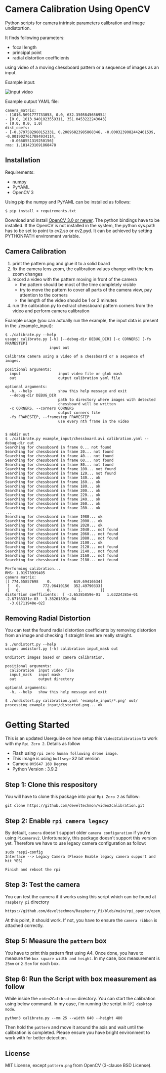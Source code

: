 Camera Calibration Using OpenCV
===============================

Python scripts for camera intrinsic parameters calibration and image undistortion.

It finds following parameters:

  * focal length
  * principal point
  * radial distortion coefficients
  
using video of a moving chessboard pattern or a sequence of images as an input.

Example input: 

![input video](doc/input_video.jpg "Screenshot of an input video.")

Example output YAML file:

~~~
camera_matrix:
- [1016.5691777733053, 0.0, 632.3505845656954]
- [0.0, 1013.9401023559311, 351.0453222243043]
- [0.0, 0.0, 1.0]
dist_coefs:
- [-0.3797582960152331, 0.20896823985868346, -0.0003239082442461539, -0.0019027617884934114,
  -0.0668551319250156]
rms: 1.1814231691868478
~~~

Installation
------------

Requirements:

  * numpy
  * PyYAML
  * OpenCV 3

Using pip the numpy and PyYAML can be installed as follows:
~~~
$ pip install < requirements.txt
~~~

Download and install [OpenCV 3.0 or newer](http://opencv.org/downloads.html). The python bindings have to be installed. If the OpenCV is not installed in the system, the python sys.path has to be set to point to cv2.so or cv2.pyd. It can be achieved by setting PYTHONPATH environment variable.

Camera Calibration
------------------

 1. print the pattern.png and glue it to a solid board
 3. fix the camera lens zoom, the calibration values change with the lens zoom changes
 2. record a video with the pattern moving in front of the camera
    * the pattern should be most of the time completely visible
    * try to move the pattern to cover all parts of the camera view, pay attention to the corners
    * the length of the video should be 1 or 2 minutes
 3. run the calibration.py to extract chessboard pattern corners from the video and perform camera calibration
 
Example usage (you can actually run the example, the input data is present in the ./example_input):

~~~
$ ./calibrate.py --help
usage: calibrate.py [-h] [--debug-dir DEBUG_DIR] [-c CORNERS] [-fs FRAMESTEP]
                    input out

Calibrate camera using a video of a chessboard or a sequence of images.

positional arguments:
  input                 input video file or glob mask
  out                   output calibration yaml file

optional arguments:
  -h, --help            show this help message and exit
  --debug-dir DEBUG_DIR
                        path to directory where images with detected
                        chessboard will be written
  -c CORNERS, --corners CORNERS
                        output corners file
  -fs FRAMESTEP, --framestep FRAMESTEP
                        use every nth frame in the video


$ mkdir out
$ ./calibrate.py example_input/chessboard.avi calibration.yaml --debug-dir out
Searching for chessboard in frame 0... not found
Searching for chessboard in frame 20... not found
Searching for chessboard in frame 40... not found
Searching for chessboard in frame 60... not found
Searching for chessboard in frame 80... not found
Searching for chessboard in frame 100... not found
Searching for chessboard in frame 120... not found
Searching for chessboard in frame 140... ok
Searching for chessboard in frame 160... ok
Searching for chessboard in frame 180... ok
Searching for chessboard in frame 200... ok
Searching for chessboard in frame 220... ok
Searching for chessboard in frame 240... ok
Searching for chessboard in frame 260... ok
Searching for chessboard in frame 280... ok
...
Searching for chessboard in frame 1980... ok
Searching for chessboard in frame 2000... ok
Searching for chessboard in frame 2020... ok
Searching for chessboard in frame 2040... not found
Searching for chessboard in frame 2060... not found
Searching for chessboard in frame 2080... not found
Searching for chessboard in frame 2100... ok
Searching for chessboard in frame 2120... not found
Searching for chessboard in frame 2140... not found
Searching for chessboard in frame 2160... not found
Searching for chessboard in frame 2180... not found

Performing calibration...
RMS: 1.01973939405
camera matrix:
[[ 774.55857698    0.          619.69416634]
 [   0.          772.96410156  352.49790333]
 [   0.            0.            1.        ]]
distortion coefficients:  [ -3.65385859e-01   1.63224385e-01  -2.67163331e-03   3.38261891e-04
  -3.81711948e-02]

~~~

Removing Radial Distortion
--------------------------

You can test the found radial distortion coefficients by removing distortion from an image and checking if straight lines are really straight.

~~~
$ ./undistort.py --help
usage: undistort.py [-h] calibration input_mask out

Undistort images based on camera calibration.

positional arguments:
  calibration  input video file
  input_mask   input mask
  out          output directory

optional arguments:
  -h, --help   show this help message and exit

$ ./undistort.py calibration.yaml 'example_input/*.png' out/
processing example_input/distorted.png... ok

~~~

# Getting Started

This is an updated Userguide on how setup this `Video2Calibration` to work with my `Rpi Zero 2`. Details as follow
* Flash using `rpi zero human following drone image`.
* This image is using `bullseye` 32 bit version
* Camera `OV5647 160 Degree`
* Python Version : 3.9.2

## Step 1: Clone this respository 

You will have to clone this package into your `Rpi Zero 2` as follow:
```
git clone https://github.com/develtechmon/video2calibration.git
```

## Step 2: Enable `rpi camera legacy`

By default, `camera` doesn't support older `camera configuration` if you're using `Picamerav2`.
Unfortunately, this package doesn't support this version yet. Therefore we have to use legacy camera configuration as follow:
```
sudo raspi-config
Interface --> Legacy Camera (Please Enable legacy camera support and hit YES)

Finish and reboot the rpi
```

## Step 3: Test the camera

You can test the camera if it works using this script which can be found at `raspbery pi` directory
```
https://github.com/develtechmon/Raspberry_Pi/blob/main/rpi_opencv/open_cv_video_capture.py
```

At this point, it should work. If not, you have to ensure the `camera ribbon` is attached correctly.


## Step 5: Measure the `pattern` box

You have to print this pattern first using A4. Once done, you have to measure the `box square width and height`.
In my case, box measurement is `25mm` or `2.5cm` for each box.

## Step 6: Run the Script with box measurement as follow

While inside the `video2Calibration` directory. You can start the calibration using below command. In my case, i'm running
the script in `RPI desktop mode`.

```
python3 calibrate.py --mm 25 --width 640 --height 480
```

Then hold the `pattern` and move it around the axis and wait until the calibration is completed. Please ensure you have bright environment to work with for better
detection.

License
-------

MIT License, except `pattern.png` from OpenCV (3-clause BSD License).
